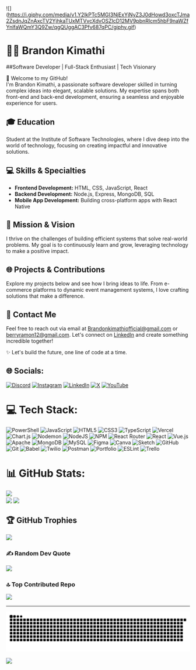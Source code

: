 ![] (https://i.giphy.com/media/v1.Y2lkPTc5MGI3NjExYjNyZ3J0dHowd3oxcTJma2ZsdnJqZnAxcTV2YjhkaTUxMTVvcXdvOSZlcD12MV9pbnRlcm5hbF9naWZfYnlfaWQmY3Q9Zw/qgQUggAC3Pfv687qPC/giphy.gif)

# 👨‍💻 Brandon Kimathi

##Software Developer | Full-Stack Enthusiast | Tech Visionary

🌟 Welcome to my GitHub!  
I'm Brandon Kimathi, a passionate software developer skilled in turning complex ideas into elegant, scalable solutions. My expertise spans both front-end and back-end development, ensuring a seamless and enjoyable experience for users.

## 🎓 Education
Student at the Institute of Software Technologies, where I dive deep into the world of technology, focusing on creating impactful and innovative solutions.

## 💻 Skills & Specialties
- **Frontend Development:** HTML, CSS, JavaScript, React
- **Backend Development:** Node.js, Express, MongoDB, SQL
- **Mobile App Development:** Building cross-platform apps with React Native

## 🚀 Mission & Vision
I thrive on the challenges of building efficient systems that solve real-world problems. My goal is to continuously learn and grow, leveraging technology to make a positive impact.

## 🌐 Projects & Contributions
Explore my projects below and see how I bring ideas to life. From e-commerce platforms to dynamic event management systems, I love crafting solutions that make a difference.

## 📧 Contact Me
Feel free to reach out via email at [Brandonkimathiofficial@gmail.com](mailto:Brandonkimathiofficial@gmail.com) or [berryramon12@gmail.com](mailto:berryramon12@gmail.com). Let's connect on [LinkedIn](https://www.linkedin.com/) and create something incredible together!

✨ Let's build the future, one line of code at a time.

## 🌐 Socials:
[![Discord](https://img.shields.io/badge/Discord-%237289DA.svg?logo=discord&logoColor=white)](https://discord.gg/https://discord.com/invite/5zbfQxhgcr) [![Instagram](https://img.shields.io/badge/Instagram-%23E4405F.svg?logo=Instagram&logoColor=white)](https://instagram.com/tech_nomad5) [![LinkedIn](https://img.shields.io/badge/LinkedIn-%230077B5.svg?logo=linkedin&logoColor=white)](https://www.linkedin.com/in/brandon-kimathi-9542a8301?utm_source=share&utm_campaign=share_via&utm_content=profile&utm_medium=android_app) [![X](https://img.shields.io/badge/X-black.svg?logo=X&logoColor=white)](https://x.com/Tech_Nomad5) [![YouTube](https://img.shields.io/badge/YouTube-%23FF0000.svg?logo=YouTube&logoColor=white)](https://youtube.com/@berry-ramon) 

# 💻 Tech Stack:
![PowerShell](https://img.shields.io/badge/PowerShell-%235391FE.svg?style=for-the-badge&logo=powershell&logoColor=white) ![JavaScript](https://img.shields.io/badge/javascript-%23323330.svg?style=for-the-badge&logo=javascript&logoColor=%23F7DF1E) ![HTML5](https://img.shields.io/badge/html5-%23E34F26.svg?style=for-the-badge&logo=html5&logoColor=white) ![CSS3](https://img.shields.io/badge/css3-%231572B6.svg?style=for-the-badge&logo=css3&logoColor=white) ![TypeScript](https://img.shields.io/badge/typescript-%23007ACC.svg?style=for-the-badge&logo=typescript&logoColor=white) ![Vercel](https://img.shields.io/badge/vercel-%23000000.svg?style=for-the-badge&logo=vercel&logoColor=white) ![Chart.js](https://img.shields.io/badge/chart.js-F5788D.svg?style=for-the-badge&logo=chart.js&logoColor=white) ![Nodemon](https://img.shields.io/badge/NODEMON-%23323330.svg?style=for-the-badge&logo=nodemon&logoColor=%BBDEAD) ![NodeJS](https://img.shields.io/badge/node.js-6DA55F?style=for-the-badge&logo=node.js&logoColor=white) ![NPM](https://img.shields.io/badge/NPM-%23CB3837.svg?style=for-the-badge&logo=npm&logoColor=white) ![React Router](https://img.shields.io/badge/React_Router-CA4245?style=for-the-badge&logo=react-router&logoColor=white) ![React](https://img.shields.io/badge/react-%2320232a.svg?style=for-the-badge&logo=react&logoColor=%2361DAFB) ![Vue.js](https://img.shields.io/badge/vue.js-%2335495e.svg?style=for-the-badge&logo=vuedotjs&logoColor=%234FC08D) ![Apache](https://img.shields.io/badge/apache-%23D42029.svg?style=for-the-badge&logo=apache&logoColor=white) ![MongoDB](https://img.shields.io/badge/MongoDB-%234ea94b.svg?style=for-the-badge&logo=mongodb&logoColor=white) ![MySQL](https://img.shields.io/badge/mysql-4479A1.svg?style=for-the-badge&logo=mysql&logoColor=white) ![Figma](https://img.shields.io/badge/figma-%23F24E1E.svg?style=for-the-badge&logo=figma&logoColor=white) ![Canva](https://img.shields.io/badge/Canva-%2300C4CC.svg?style=for-the-badge&logo=Canva&logoColor=white) ![Sketch](https://img.shields.io/badge/Sketch-FFB387?style=for-the-badge&logo=sketch&logoColor=black) ![GitHub](https://img.shields.io/badge/github-%23121011.svg?style=for-the-badge&logo=github&logoColor=white) ![Git](https://img.shields.io/badge/git-%23F05033.svg?style=for-the-badge&logo=git&logoColor=white) ![Babel](https://img.shields.io/badge/Babel-F9DC3e?style=for-the-badge&logo=babel&logoColor=black) ![Twilio](https://img.shields.io/badge/Twilio-F22F46?style=for-the-badge&logo=Twilio&logoColor=white) ![Postman](https://img.shields.io/badge/Postman-FF6C37?style=for-the-badge&logo=postman&logoColor=white) ![Portfolio](https://img.shields.io/badge/Portfolio-%23000000.svg?style=for-the-badge&logo=firefox&logoColor=#FF7139) ![ESLint](https://img.shields.io/badge/ESLint-4B3263?style=for-the-badge&logo=eslint&logoColor=white) ![Trello](https://img.shields.io/badge/Trello-%23026AA7.svg?style=for-the-badge&logo=Trello&logoColor=white)
# 📊 GitHub Stats:
![](https://github-readme-stats.vercel.app/api?username=berry-ramon&theme=dark&hide_border=false&include_all_commits=false&count_private=false)<br/>
![](https://github-readme-stats.vercel.app/api/top-langs/?username=berry-ramon&theme=dark&hide_border=false&include_all_commits=false&count_private=false&layout=compact)
[![](https://streak-stats.demolab.com?user=berry-ramon&theme=onedark-duo)](https://git.io/streak-stats)

## 🏆 GitHub Trophies
![](https://github-profile-trophy.vercel.app/?username=berry-ramon&theme=radical&no-frame=true&no-bg=false&margin-w=4)

### ✍️ Random Dev Quote
![](https://quotes-github-readme.vercel.app/api?type=vetical&theme=light)

### 🔝 Top Contributed Repo
![](https://github-contributor-stats.vercel.app/api?username=berry-ramon&limit=5&theme=dark&combine_all_yearly_contributions=true)

---

<p align="center"></p>
<img src="./images/snake.svg">
</p>

[![](https://visitcount.itsvg.in/api?id=berry-ramon&icon=10&color=3)](https://visitcount.itsvg.in)

<!-- Proudly created with GPRM ( https://gprm.itsvg.in ) -->

